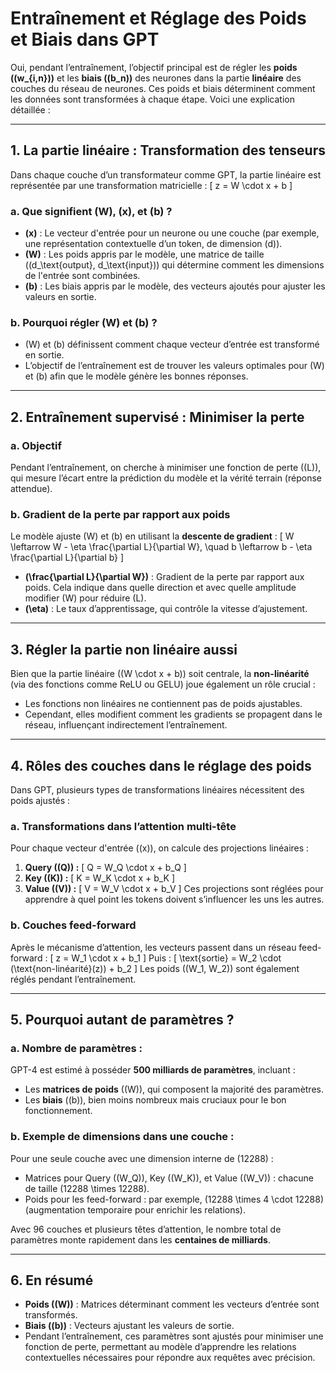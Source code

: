 # Entraînement et Réglage des Poids et Biais dans GPT

Oui, pendant l’entraînement, l’objectif principal est de régler les **poids (\(w_{i,n}\))** et les **biais (\(b_n\))** des neurones dans la partie **linéaire** des couches du réseau de neurones. Ces poids et biais déterminent comment les données sont transformées à chaque étape. Voici une explication détaillée :

---

## 1. La partie linéaire : Transformation des tenseurs
Dans chaque couche d’un transformateur comme GPT, la partie linéaire est représentée par une transformation matricielle :
\[
z = W \cdot x + b
\]

### a. **Que signifient \(W\), \(x\), et \(b\) ?**
- **\(x\)** : Le vecteur d'entrée pour un neurone ou une couche (par exemple, une représentation contextuelle d’un token, de dimension \(d\)).
- **\(W\)** : Les poids appris par le modèle, une matrice de taille \((d_\text{output}, d_\text{input})\) qui détermine comment les dimensions de l'entrée sont combinées.
- **\(b\)** : Les biais appris par le modèle, des vecteurs ajoutés pour ajuster les valeurs en sortie.

### b. **Pourquoi régler \(W\) et \(b\) ?**
- \(W\) et \(b\) définissent comment chaque vecteur d’entrée est transformé en sortie.
- L’objectif de l’entraînement est de trouver les valeurs optimales pour \(W\) et \(b\) afin que le modèle génère les bonnes réponses.

---

## 2. Entraînement supervisé : Minimiser la perte
### a. **Objectif**
Pendant l’entraînement, on cherche à minimiser une fonction de perte (\(L\)), qui mesure l’écart entre la prédiction du modèle et la vérité terrain (réponse attendue).

### b. **Gradient de la perte par rapport aux poids**
Le modèle ajuste \(W\) et \(b\) en utilisant la **descente de gradient** :
\[
W \leftarrow W - \eta \frac{\partial L}{\partial W}, \quad b \leftarrow b - \eta \frac{\partial L}{\partial b}
\]
- **\(\frac{\partial L}{\partial W}\)** : Gradient de la perte par rapport aux poids. Cela indique dans quelle direction et avec quelle amplitude modifier \(W\) pour réduire \(L\).
- **\(\eta\)** : Le taux d’apprentissage, qui contrôle la vitesse d’ajustement.

---

## 3. Régler la partie non linéaire aussi
Bien que la partie linéaire (\(W \cdot x + b\)) soit centrale, la **non-linéarité** (via des fonctions comme ReLU ou GELU) joue également un rôle crucial :
- Les fonctions non linéaires ne contiennent pas de poids ajustables.
- Cependant, elles modifient comment les gradients se propagent dans le réseau, influençant indirectement l’entraînement.

---

## 4. Rôles des couches dans le réglage des poids
Dans GPT, plusieurs types de transformations linéaires nécessitent des poids ajustés :

### a. **Transformations dans l’attention multi-tête**
Pour chaque vecteur d'entrée (\(x\)), on calcule des projections linéaires :
1. **Query (\(Q\)) :**
   \[
   Q = W_Q \cdot x + b_Q
   \]
2. **Key (\(K\)) :**
   \[
   K = W_K \cdot x + b_K
   \]
3. **Value (\(V\)) :**
   \[
   V = W_V \cdot x + b_V
   \]
Ces projections sont réglées pour apprendre à quel point les tokens doivent s’influencer les uns les autres.

### b. **Couches feed-forward**
Après le mécanisme d’attention, les vecteurs passent dans un réseau feed-forward :
\[
z = W_1 \cdot x + b_1
\]
Puis :
\[
\text{sortie} = W_2 \cdot (\text{non-linéarité}(z)) + b_2
\]
Les poids (\(W_1, W_2\)) sont également réglés pendant l’entraînement.

---

## 5. Pourquoi autant de paramètres ?
### a. **Nombre de paramètres :**
GPT-4 est estimé à posséder **500 milliards de paramètres**, incluant :
- Les **matrices de poids** (\(W\)), qui composent la majorité des paramètres.
- Les **biais** (\(b\)), bien moins nombreux mais cruciaux pour le bon fonctionnement.

### b. **Exemple de dimensions dans une couche :**
Pour une seule couche avec une dimension interne de \(12288\) :
- Matrices pour Query (\(W_Q\)), Key (\(W_K\)), et Value (\(W_V\)) : chacune de taille \(12288 \times 12288\).
- Poids pour les feed-forward : par exemple, \(12288 \times 4 \cdot 12288\) (augmentation temporaire pour enrichir les relations).

Avec 96 couches et plusieurs têtes d’attention, le nombre total de paramètres monte rapidement dans les **centaines de milliards**.

---

## 6. En résumé
- **Poids (\(W\))** : Matrices déterminant comment les vecteurs d’entrée sont transformés.
- **Biais (\(b\))** : Vecteurs ajustant les valeurs de sortie.
- Pendant l’entraînement, ces paramètres sont ajustés pour minimiser une fonction de perte, permettant au modèle d’apprendre les relations contextuelles nécessaires pour répondre aux requêtes avec précision.
